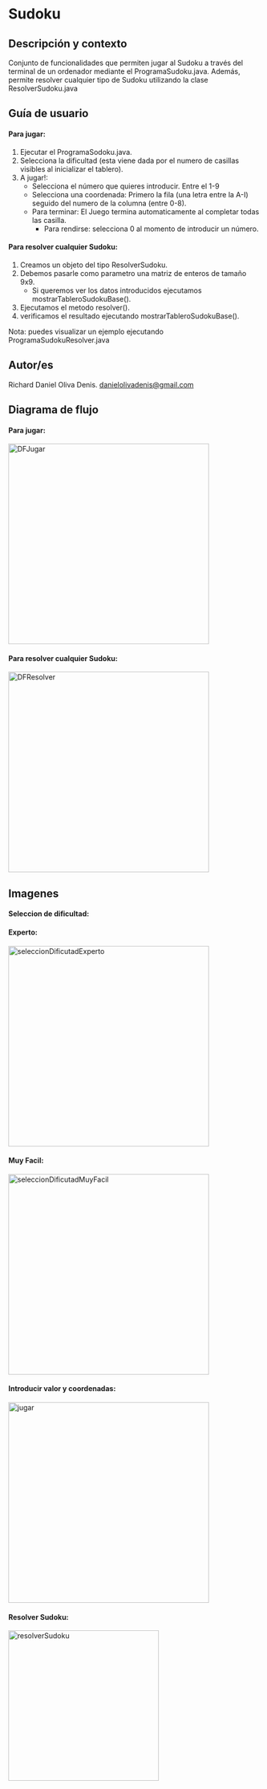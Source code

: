 # Sudoku
## Descripción y contexto 
Conjunto de funcionalidades que permiten jugar al Sudoku a través del terminal de un ordenador mediante el ProgramaSudoku.java. Además,  permite resolver cualquier tipo de Sudoku utilizando la clase ResolverSudoku.java

## Guía de usuario

#### Para jugar: 
1. Ejecutar el ProgramaSodoku.java. 
2. Selecciona la dificultad (esta viene dada por el numero de casillas visibles al inicializar el tablero).
3. A jugar!: 
	- Selecciona el número que quieres introducir. Entre el 1-9
	- Selecciona una coordenada: Primero la fila (una letra entre la A-I) seguido del numero de la columna (entre 0-8).
	- Para terminar: El Juego termina automaticamente al completar todas las casilla. 	
		- Para rendirse: selecciona 0 al momento de introducir un número.

#### Para resolver cualquier Sudoku: 
1. Creamos un objeto del tipo ResolverSudoku.
2. Debemos pasarle como parametro una matriz de enteros de tamaño 9x9. 
	- Si queremos ver los datos introducidos ejecutamos mostrarTableroSudokuBase(). 
3. Ejecutamos el metodo resolver(). 
4. verificamos el resultado ejecutando mostrarTableroSudokuBase().

Nota: puedes visualizar un ejemplo ejecutando ProgramaSudokuResolver.java

## Autor/es
Richard Daniel Oliva Denis. danielolivadenis@gmail.com

## Diagrama de flujo
#### Para jugar: 

<img src="/images/DFJugar.png" alt="DFJugar" width="400"/>

#### Para resolver cualquier Sudoku: 

<img src="/images/DFResolver.png" alt="DFResolver" width="400"/>

## Imagenes
#### Seleccion de dificultad:
#### Experto:

<img src="/images/experto.png" alt="seleccionDificutadExperto" width="400"/>

#### Muy Facil:

<img src="/images/muyFacil.png" alt="seleccionDificutadMuyFacil" width="400"/>

#### Introducir valor y coordenadas:

<img src="/images/jugar.png" alt="jugar" width="400"/>

#### Resolver Sudoku:

<img src="/images/resolverSudoku.png" alt="resolverSudoku" width="300"/>
